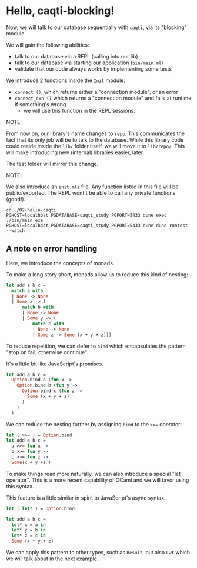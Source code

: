 # Hello, caqti-blocking!

Now, we will talk to our database sequentially with `caqti`, via its "blocking" module.

We will gain the following abilities:

- talk to our database via a REPL (calling into our lib)
- talk to our database via starting our application (`bin/main.ml`)
- validate that our code always works by implementing some tests

We introduce 2 functions inside the `Init` module:

- `connect ()`, which returns either a "connection module", or an error
- `connect_exn ()` which returns a "connection module" and fails at runtime if something's wrong
    - we will use this function in the REPL sessions.

NOTE:

From now on, our library's name changes to `repo`. This communicates the fact that its only job will be to talk to the database.
While this library code could reside inside the `lib/` folder itself, we will move it to `lib/repo/`. This will make introducing new (internal) libraries easier, later.

The test folder will mirror this change.

NOTE:

We also introduce an `init.mli` file. Any function listed in this file will be public/exported. The REPL wont't be able to call any private functions (good!).

```
cd ./02-hello-caqti
PGHOST=localhost PGDATABASE=caqti_study PGPORT=5433 dune exec ./bin/main.exe
PGHOST=localhost PGDATABASE=caqti_study PGPORT=5433 dune dune runtest --watch
```

## A note on error handling

Here, we introduce the concepts of monads.

To make a long story short, monads allow us to reduce this kind of nesting:

```ocaml
let add a b c =
  match a with
  | None -> None
  | Some x -> (
      match b with
      | None -> None
      | Some y -> (
          match c with
          | None -> None
          | Some z -> Some (x + y + z)))
```

To reduce repetition, we can defer to `bind` which encapsulates the pattern "stop on fail, otherwise continue".

It's a little bit like JavaScript's promises.

```ocaml
let add a b c =
  Option.bind a (fun x ->
    Option.bind b (fun y ->
      Option.bind c (fun z ->
        Some (x + y + z)
      )
    )
  )
```

We can reduce the nesting further by assigning `bind` to the `>>=` operator:

```ocaml
let ( >>= ) = Option.bind
let add a b c =
  a >>= fun x ->
  b >>= fun y ->
  c >>= fun z ->
  Some(x + y +z )
```

To make things read more naturally, we can also introduce a special "let operator". This is a more recent capability of OCaml and we will favor using this syntax.

This feature is a little similar in spirit to JavaScript's async syntax.

```ocaml
let ( let* ) = Option.bind

let add a b c =
  let* x = a in
  let* y = b in
  let* z = c in
  Some (x + y + z)
```

We can apply this pattern to other types, such as `Result`, but also `Lwt` which we will talk about in the next example.